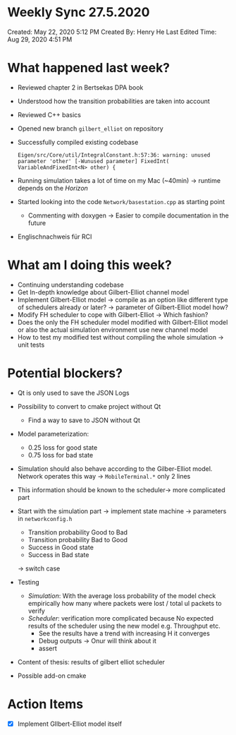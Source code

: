 # Weekly Sync 27.5.2020

Created: May 22, 2020 5:12 PM
Created By: Henry He
Last Edited Time: Aug 29, 2020 4:51 PM


# What happened last week?

- Reviewed chapter 2 in Bertsekas DPA book
- Understood how the transition probabilities are taken into account
- Reviewed C++ basics
- Opened new branch `gilbert_elliot` on repository
- Successfully compiled existing codebase

    `Eigen/src/Core/util/IntegralConstant.h:57:36: warning: unused parameter 'other' [-Wunused parameter] FixedInt( VariableAndFixedInt<N> other) {`

- Running simulation takes a lot of time on my Mac (~40min) → runtime depends on the *Horizon*
- Started looking into the code `Network/basestation.cpp` as starting point
    - Commenting with doxygen → Easier to compile documentation in the future
- Englischnachweis für RCI

# What am I doing this week?

- Continuing understanding codebase
- Get In-depth knowledge about Gilbert-Elliot channel model
- Implement Gilbert-Elliot model → compile as an option like different type of schedulers already or later? → parameter of Gilbert-Elliot model how?
- Modify FH scheduler to cope with Gilbert-Elliot → Which fashion?
- Does the only the FH scheduler model modified with Gilbert-Elliot model or also the actual simulation environment use new channel model
- How to test my modified test without compiling the whole simulation → unit tests

# Potential blockers?

- Qt is only used to save the JSON Logs
- Possibility to convert to cmake project without Qt
    - Find a way to save to JSON without Qt
- Model parameterization:
    - 0.25 loss for good state
    - 0.75 loss for bad state
- Simulation should also behave according to the Gilber-Elliot model. Network operates this way → `MobileTerminal.*` only 2 lines
- This information should be known to the scheduler→ more complicated part
- Start with the simulation part → implement state machine → parameters in `networkconfig.h`
    - Transition probability Good to Bad
    - Transition probability Bad to Good
    - Success in Good state
    - Success in Bad state

    → switch case

- Testing
    - *Simulation*: With the average loss probability of the model check empirically how many where packets were lost / total ul packets to verify
    - *Scheduler*: verification more complicated because No expected results of the scheduler using the new model e.g. Throughput etc.
        - See the results have a trend with increasing H it converges
        - Debug outputs → Onur will think about it
        - assert
- Content of thesis: results of gilbert elliot scheduler
- Possible add-on cmake

# Action Items

- [x]  Implement GIlbert-Elliot model itself
